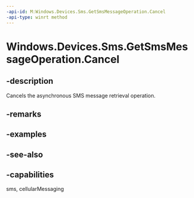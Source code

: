 ----api-id: M:Windows.Devices.Sms.GetSmsMessageOperation.Cancel
-api-type: winrt method
---<!-- Method syntaxpublic void Cancel()--># Windows.Devices.Sms.GetSmsMessageOperation.Cancel## -descriptionCancels the asynchronous SMS message retrieval operation.## -remarks## -examples## -see-also## -capabilitiessms, cellularMessaging